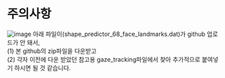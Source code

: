 # 주의사항
![image](https://github.com/user-attachments/assets/6ca07cb9-c485-402b-9f61-6bafe0558b09)
아래 파일이(shape_predictor_68_face_landmarks.dat)가 github 업로드가 안 돼서, <br>
(1) 본 github의 zip파일을 다운받고 <br>
(2) 각자 이전에 다운 받았던 참고용 gaze_tracking파일에서 찾아 추가적으로 붙여넣기 하시면 될 것 같습니다.
